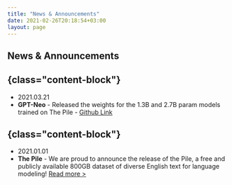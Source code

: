 ```yaml
---
title: "News & Announcements"
date: 2021-02-26T20:18:54+03:00
layout: page
---
```


## News & Announcements
## {class="content-block"}
- 2021.03.21
- **GPT-Neo**  - Released the weights for the 1.3B and 2.7B param models trained on The Pile - [Github Link](https://github.com/EleutherAI/gpt-neo/) 

## {class="content-block"}
- 2021.01.01
- **The Pile** - We are proud to announce the release of the Pile, a free and publicly available 800GB dataset of diverse English text for language modeling! [Read more >](projects/pile/)